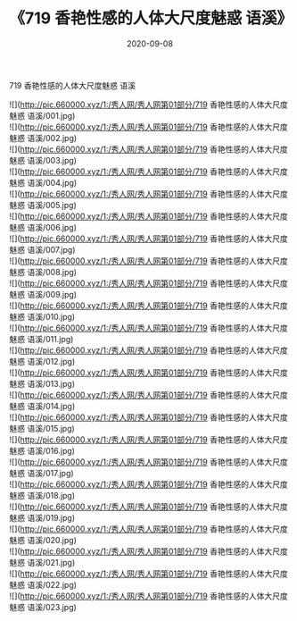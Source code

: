 ﻿---
layout: post
title:  《719 香艳性感的人体大尺度魅惑 语溪》
date:   2020-09-08
img: http://pic.660000.xyz/1:/秀人网/秀人网第01部分/719 香艳性感的人体大尺度魅惑 语溪/000.jpg
categories: [美女, 清纯, 唯美]
---

719 香艳性感的人体大尺度魅惑 语溪

  ![](http://pic.660000.xyz/1:/秀人网/秀人网第01部分/719 香艳性感的人体大尺度魅惑 语溪/001.jpg) <br> ![](http://pic.660000.xyz/1:/秀人网/秀人网第01部分/719 香艳性感的人体大尺度魅惑 语溪/002.jpg) <br> ![](http://pic.660000.xyz/1:/秀人网/秀人网第01部分/719 香艳性感的人体大尺度魅惑 语溪/003.jpg) <br> ![](http://pic.660000.xyz/1:/秀人网/秀人网第01部分/719 香艳性感的人体大尺度魅惑 语溪/004.jpg) <br> ![](http://pic.660000.xyz/1:/秀人网/秀人网第01部分/719 香艳性感的人体大尺度魅惑 语溪/005.jpg) <br> ![](http://pic.660000.xyz/1:/秀人网/秀人网第01部分/719 香艳性感的人体大尺度魅惑 语溪/006.jpg) <br> ![](http://pic.660000.xyz/1:/秀人网/秀人网第01部分/719 香艳性感的人体大尺度魅惑 语溪/007.jpg) <br> ![](http://pic.660000.xyz/1:/秀人网/秀人网第01部分/719 香艳性感的人体大尺度魅惑 语溪/008.jpg) <br> ![](http://pic.660000.xyz/1:/秀人网/秀人网第01部分/719 香艳性感的人体大尺度魅惑 语溪/009.jpg) <br> ![](http://pic.660000.xyz/1:/秀人网/秀人网第01部分/719 香艳性感的人体大尺度魅惑 语溪/010.jpg) <br> ![](http://pic.660000.xyz/1:/秀人网/秀人网第01部分/719 香艳性感的人体大尺度魅惑 语溪/011.jpg) <br> ![](http://pic.660000.xyz/1:/秀人网/秀人网第01部分/719 香艳性感的人体大尺度魅惑 语溪/012.jpg) <br> ![](http://pic.660000.xyz/1:/秀人网/秀人网第01部分/719 香艳性感的人体大尺度魅惑 语溪/013.jpg) <br> ![](http://pic.660000.xyz/1:/秀人网/秀人网第01部分/719 香艳性感的人体大尺度魅惑 语溪/014.jpg) <br> ![](http://pic.660000.xyz/1:/秀人网/秀人网第01部分/719 香艳性感的人体大尺度魅惑 语溪/015.jpg) <br> ![](http://pic.660000.xyz/1:/秀人网/秀人网第01部分/719 香艳性感的人体大尺度魅惑 语溪/016.jpg) <br> ![](http://pic.660000.xyz/1:/秀人网/秀人网第01部分/719 香艳性感的人体大尺度魅惑 语溪/017.jpg) <br> ![](http://pic.660000.xyz/1:/秀人网/秀人网第01部分/719 香艳性感的人体大尺度魅惑 语溪/018.jpg) <br> ![](http://pic.660000.xyz/1:/秀人网/秀人网第01部分/719 香艳性感的人体大尺度魅惑 语溪/019.jpg) <br> ![](http://pic.660000.xyz/1:/秀人网/秀人网第01部分/719 香艳性感的人体大尺度魅惑 语溪/020.jpg) <br> ![](http://pic.660000.xyz/1:/秀人网/秀人网第01部分/719 香艳性感的人体大尺度魅惑 语溪/021.jpg) <br> ![](http://pic.660000.xyz/1:/秀人网/秀人网第01部分/719 香艳性感的人体大尺度魅惑 语溪/022.jpg) <br> ![](http://pic.660000.xyz/1:/秀人网/秀人网第01部分/719 香艳性感的人体大尺度魅惑 语溪/023.jpg) <br>